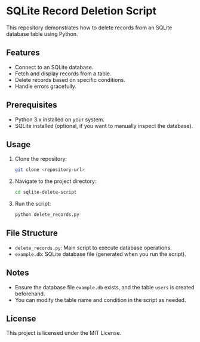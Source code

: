 
# SQLite Record Deletion Script

This repository demonstrates how to delete records from an SQLite database table using Python.

## Features

- Connect to an SQLite database.
- Fetch and display records from a table.
- Delete records based on specific conditions.
- Handle errors gracefully.

## Prerequisites

- Python 3.x installed on your system.
- SQLite installed (optional, if you want to manually inspect the database).

## Usage

1. Clone the repository:
   ```bash
   git clone <repository-url>
   ```
2. Navigate to the project directory:
   ```bash
   cd sqlite-delete-script
   ```
3. Run the script:
   ```bash
   python delete_records.py
   ```

## File Structure

- `delete_records.py`: Main script to execute database operations.
- `example.db`: SQLite database file (generated when you run the script).

## Notes

- Ensure the database file `example.db` exists, and the table `users` is created beforehand.
- You can modify the table name and condition in the script as needed.

## License

This project is licensed under the MIT License.
